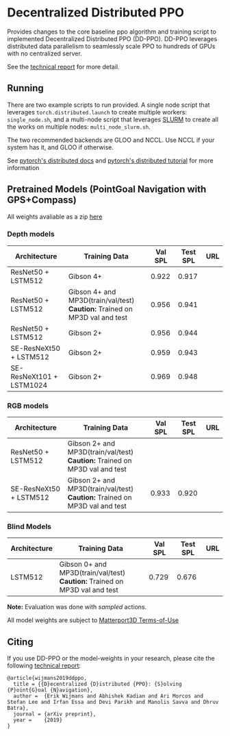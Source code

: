 # Decentralized Distributed PPO

Provides changes to the core baseline ppo algorithm and training script to implemented Decentralized Distributed PPO (DD-PPO).
DD-PPO leverages distributed data parallelism to seamlessly scale PPO to hundreds of GPUs with no centralized server.

See the [technical report](https://arxiv.org/abs/1911.00357) for more detail.

## Running

There are two example scripts to run provided.  A single node script that leverages `torch.distributed.launch` to create multiple workers:
`single_node.sh`, and a multi-node script that leverages [SLURM](https://slurm.schedmd.com/documentation.html) to create all the works on multiple nodes: `multi_node_slurm.sh`.

The two recommended backends are GLOO and NCCL.  Use NCCL if your system has it, and GLOO if otherwise.

See [pytorch's distributed docs](https://pytorch.org/docs/stable/distributed.html#backends-that-come-with-pytorch)
and [pytorch's distributed tutorial](https://pytorch.org/tutorials/intermediate/dist_tuto.html) for more information

## Pretrained Models (PointGoal Navigation with GPS+Compass)


All weights avaliable as a zip [here](https://drive.google.com/open?id=1ueXuIqP2HZ0oxhpDytpc3hpciXSd8H16)

### Depth models

| Architecture | Training Data | Val SPL | Test SPL | URL |
| ------------ | ------------- | ------- | -------- | --- |
| ResNet50 + LSTM512 | Gibson 4+ | 0.922 | 0.917 | |
| ResNet50 + LSTM512 | Gibson 4+ and MP3D(train/val/test)<br/> **Caution:** Trained on MP3D val and test | 0.956 | 0.941 |
| ResNet50 + LSTM512 | Gibson 2+ | 0.956 | 0.944 | |
| SE-ResNeXt50 + LSTM512 | Gibson 2+ | 0.959 | 0.943 | |
| SE-ResNeXt101 + LSTM1024 | Gibson 2+ | 0.969 | 0.948 |  |

### RGB models

| Architecture | Training Data | Val SPL | Test SPL | URL |
| ------------ | ------------- | ------- | -------- | --- |
| ResNet50 + LSTM512 | Gibson 2+ and MP3D(train/val/test)<br/> **Caution:** Trained on MP3D val and test |  |  |
| SE-ResNeXt50 + LSTM512 | Gibson 2+ and MP3D(train/val/test)<br/> **Caution:** Trained on MP3D val and test | 0.933 | 0.920 |


### Blind Models

| Architecture | Training Data | Val SPL | Test SPL | URL |
| ------------ | ------------- | ------- | -------- | --- |
| LSTM512 | Gibson 0+ and MP3D(train/val/test)<br/> **Caution:** Trained on MP3D val and test | 0.729  |  0.676 |




**Note:** Evaluation was done with *sampled* actions.

All model weights are subject to [Matterport3D Terms-of-Use](http://dovahkiin.stanford.edu/matterport/public/MP_TOS.pdf)


## Citing

If you use DD-PPO or the model-weights in your research, please cite the following [technical report]():

    @article{wijmans2019ddppo,
      title = {{D}ecentralized {D}istributed {PPO}: {S}olving {P}oint{G}oal {N}avigation},
      author =  {Erik Wijmans and Abhishek Kadian and Ari Morcos and Stefan Lee and Irfan Essa and Devi Parikh and Manolis Savva and Dhruv Batra},
      journal = {arXiv preprint},
      year =    {2019}
    }
